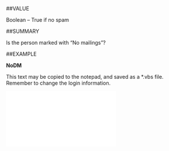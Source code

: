 
##VALUE

Boolean – True if no spam


##SUMMARY

Is the person marked with “No mailings”?


##EXAMPLE

**NoDM**

This text may be copied to the notepad, and saved as a *.vbs file. Remember to change the login information.

![](..\..\Examples\vbs\SOPerson.NoDM.vbs.txt)

